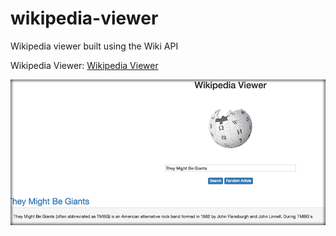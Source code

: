 # wikipedia-viewer
Wikipedia viewer built using the Wiki API

Wikipedia Viewer: [Wikipedia Viewer](http://danieljobe.com/wikipedia-viewer)

![Wikipedia Viewer](https://github.com/danieljobe/wikipedia-viewer/blob/master/wikipedia-viewer-thumbnail.png)

